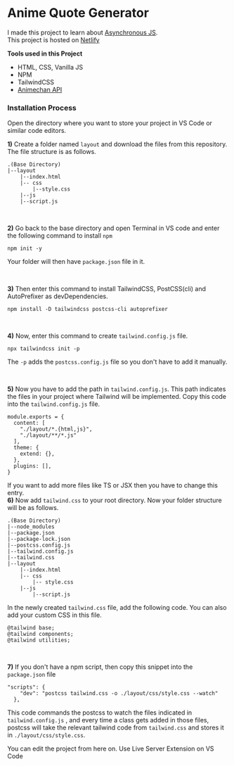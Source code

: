 # Anime Quote Generator
I made this project to learn about [Asynchronous JS](https://developer.mozilla.org/en-US/docs/Learn/JavaScript/Asynchronous).
<br>
This project is hosted on [Netlify](https://animequoteapi.netlify.app/)

**Tools used in this Project**
* HTML, CSS, Vanilla JS
* NPM
* TailwindCSS
* [Animechan API](https://animechan.vercel.app)

### Installation Process
Open the directory where you want to store your project in VS Code or similar code editors.

**1)** Create a folder named  `layout` and download the files from this repository. The file structure is as follows.
```
.(Base Directory)
|--layout
    |--index.html
    |-- css
        |--style.css
    |--js
	|--script.js
```
<br/>

**2)** Go back to the base directory and open Terminal in VS code and enter the following command to install `npm`

    npm init -y

Your folder will then have `package.json` file in it.

<br>

**3)** Then enter this command to install TailwindCSS, PostCSS(cli) and AutoPrefixer as devDependencies.

    npm install -D tailwindcss postcss-cli autoprefixer

<br>

**4)** Now, enter this command to create `tailwind.config.js` file.

    npx tailwindcss init -p
    
The `-p` adds the `postcss.config.js` file so you don't have to add it manually.

<br/>

**5)** Now you have to add the path in `tailwind.config.js`. This path indicates the files in your project where Tailwind will be implemented.
Copy this code into the `tailwind.config.js` file.

    module.exports = {
      content: [
        "./layout/*.{html,js}",
        "./layout/**/*.js"
      ],
      theme: {
        extend: {},
      },
      plugins: [],
    }
If you want to add more files like TS or JSX then you have to change this entry.
<br>
**6)** Now add `tailwind.css` to your root directory.
Now your folder structure will be as follows.

    .(Base Directory)
    |--node_modules
    |--package.json
    |--package-lock.json
    |--postcss.config.js
    |--tailwind.config.js
    |--tailwind.css
    |--layout
        |--index.html
        |-- css
            |-- style.css
        |--js
    	    |--script.js
In the newly created `tailwind.css` file, add the following code. 
You can also add your custom CSS in this file.

    @tailwind base;
    @tailwind components;
    @tailwind utilities;
<br/>

**7)** If you don't have a npm script, then copy this snippet into the `package.json` file

    "scripts": {
        "dev": "postcss tailwind.css -o ./layout/css/style.css --watch"
      },
This code commands the postcss to watch the files indicated in `tailwind.config.js` , and every time a class gets added in those files, postcss will take the relevant tailwind code from `tailwind.css` and stores it in `./layout/css/style.css`.

You can edit the project from here on.
Use Live Server Extension on VS Code
